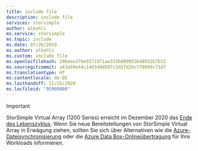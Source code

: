 ```yaml
---
title: include file
description: include file
services: storsimple
author: alkohli
ms.service: storsimple
ms.topic: include
ms.date: 07/26/2019
ms.author: alkohli
ms.custom: include file
ms.openlocfilehash: 29beee279e9171971aa333bd89953648932b7b22
ms.sourcegitcommit: a43a59e44c14d349d597c3d2fd2bc779989c71d7
ms.translationtype: HT
ms.contentlocale: de-DE
ms.lasthandoff: 11/25/2020
ms.locfileid: "95995008"
---
```

> [!IMPORTANT]
> StorSimple Virtual Array (1200 Series) erreicht im Dezember 2020 das [Ende des Lebenszyklus](https://support.microsoft.com/lifecycle/search?alpha=Azure%20StorSimple%201200%20Series). Wenn Sie neue Bereitstellungen von StorSimple Virtual Array in Erwägung ziehen, sollten Sie sich über Alternativen wie die [Azure-Dateisynchronisierung](../articles/storage/files/storage-sync-files-deployment-guide.md) oder die [Azure Data Box-Onlineübertragung](../articles/databox-online/index.yml) für Ihre Workloads informieren.